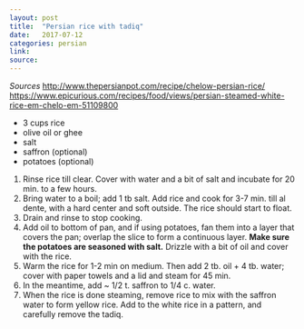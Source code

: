 ```yaml
---
layout: post
title:  "Persian rice with tadiq"
date:   2017-07-12
categories: persian
link:
source:
---
```


*Sources*
http://www.thepersianpot.com/recipe/chelow-persian-rice/
https://www.epicurious.com/recipes/food/views/persian-steamed-white-rice-em-chelo-em-51109800

* 3 cups rice
* olive oil or ghee
* salt
* saffron (optional)
* potatoes (optional)

1. Rinse rice till clear. Cover with water and a bit of salt and incubate for 20 min. to a few hours.
2. Bring water to a boil; add 1 tb salt. Add rice and cook for 3-7 min. till al dente, with a hard center and soft outside. The rice should start to float.
3. Drain and rinse to stop cooking.
4. Add oil to bottom of pan, and if using potatoes, fan them into a layer that covers the pan; overlap the slice to form a continuous layer. **Make sure the potatoes are seasoned with salt.** Drizzle with a bit of oil and cover with the rice.
5. Warm the rice for 1-2 min on medium. Then add 2 tb. oil + 4 tb. water; cover with paper towels and a lid and steam for 45 min.
6. In the meantime, add ~ 1/2 t. saffron to 1/4 c. water.
7. When the rice is done steaming, remove rice to mix with the saffron water to form yellow rice. Add to the white rice in a pattern, and carefully remove the tadiq.
